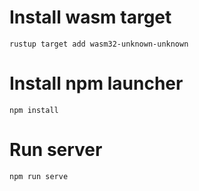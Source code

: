 # Install wasm target
```
rustup target add wasm32-unknown-unknown
```


# Install npm launcher
```
npm install
```

# Run server
```
npm run serve
```